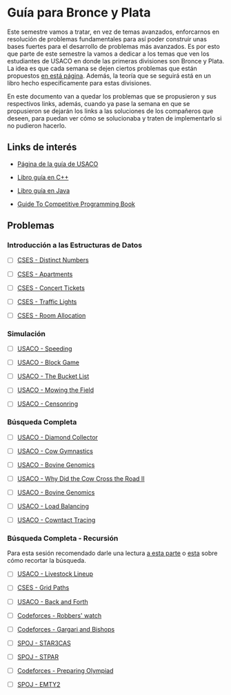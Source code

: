 # Guía para Bronce y Plata

Este semestre vamos a tratar, en vez de temas avanzados, enforcarnos en resolución de problemas fundamentales para así poder construir unas bases fuertes para el desarrollo de problemas más avanzados. Es por esto que parte de este semestre la vamos a dedicar a los temas que ven los estudiantes de USACO en donde las primeras divisiones son Bronce y Plata. La idea es que cada semana se dejen ciertos problemas que están propuestos [en está página](https://usaco.guide/). Además, la teoría que se seguirá está en un libro hecho específicamente para estas divisiones. 

En este documento van a quedar los problemas que se propusieron y sus respectivos links, además, cuando ya pase la semana en que se propusieron se dejarán los links a las soluciones de los compañeros que deseen, para puedan ver cómo se solucionaba y traten de implementarlo si no pudieron hacerlo.

## Links de interés

* [Página de la guía de USACO](https://usaco.guide)

* [Libro guía en C++](https://darrenyao.com/usacobook/cpp.pdf)

* [Libro guía en Java](https://darrenyao.com/usacobook/java.pdf)

* [Guide To Competitive Programming Book ](https://drive.google.com/file/d/1K9BQYlaN5uW-swVjMqT708DlddvQAp9p/view?usp=sharing)

## Problemas

### Introducción a las Estructuras de Datos

- [ ] [CSES - Distinct Numbers](https://cses.fi/problemset/task/1621)

- [ ] [CSES - Apartments](https://cses.fi/problemset/task/1084)

- [ ] [CSES - Concert Tickets](https://cses.fi/problemset/task/1091)

- [ ] [CSES - Traffic Lights](https://cses.fi/problemset/task/1163)

- [ ] [CSES - Room Allocation](https://cses.fi/problemset/task/1164)

### Simulación

- [ ] [USACO - Speeding](http://www.usaco.org/index.php?page=viewproblem2&cpid=568)

- [ ] [USACO - Block Game](http://www.usaco.org/index.php?page=viewproblem2&cpid=664)

- [ ] [USACO - The Bucket List](http://www.usaco.org/index.php?page=viewproblem2&cpid=856)

- [ ] [USACO - Mowing the Field](http://www.usaco.org/index.php?page=viewproblem2&cpid=593)

- [ ] [USACO - Censonring](http://www.usaco.org/index.php?page=viewproblem2&cpid=526)

### Búsqueda Completa

- [ ] [USACO - Diamond Collector](http://www.usaco.org/index.php?page=viewproblem2&cpid=639)

- [ ] [USACO - Cow Gymnastics](http://www.usaco.org/index.php?page=viewproblem2&cpid=963)

- [ ] [USACO - Bovine Genomics](http://www.usaco.org/index.php?page=viewproblem2&cpid=736)

- [ ] [USACO - Why Did the Cow Cross the Road II](http://www.usaco.org/index.php?page=viewproblem2&cpid=712)

- [ ] [USACO - Bovine Genomics](http://www.usaco.org/index.php?page=viewproblem2&cpid=739)

- [ ] [USACO - Load Balancing](http://www.usaco.org/index.php?page=viewproblem2&cpid=617)

- [ ] [USACO - Cowntact Tracing](http://www.usaco.org/index.php?page=viewproblem2&cpid=1037)

### Búsqueda Completa - Recursión

Para esta sesión recomendado darle una lectura [a esta parte](https://usaco.guide/CPH.pdf#page=61) o [esta](https://usaco.guide/CP2.pdf#page=58) sobre cómo recortar la búsqueda. 

- [ ] [USACO - Livestock Lineup](http://www.usaco.org/index.php?page=viewproblem2&cpid=965)

- [ ] [CSES - Grid Paths](https://cses.fi/problemset/task/1625)

- [ ] [USACO - Back and Forth](http://www.usaco.org/index.php?page=viewproblem2&cpid=857)

- [ ] [Codeforces - Robbers' watch](https://codeforces.com/problemset/problem/686/C)

- [ ] [Codeforces - Gargari and Bishops](https://codeforces.com/problemset/problem/463/C)

- [ ] [SPOJ - STAR3CAS](https://www.spoj.com/problems/STAR3CAS/en/)

- [ ] [SPOJ - STPAR](https://www.spoj.com/problems/STPAR/en/)

- [ ] [Codeforces - Preparing Olympiad](https://codeforces.com/problemset/problem/550/B)

- [ ] [SPOJ - EMTY2](https://www.spoj.com/problems/EMTY2/en/)
